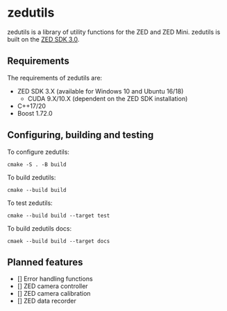 # zedutils
zedutils is a library of utility functions for the ZED and ZED Mini. zedutils is built on the [ZED SDK 3.0](https://www.stereolabs.com/docs/api/).

## Requirements
The requirements of zedutils are:
- ZED SDK 3.X (available for Windows 10 and Ubuntu 16/18)
  - CUDA 9.X/10.X (dependent on the ZED SDK installation)
- C++17/20
- Boost 1.72.0

## Configuring, building and testing
To configure zedutils:
```
cmake -S . -B build
```
To build zedutils:
```
cmake --build build
```
To test zedutils:
```
cmake --build build --target test
```
To build zedutils docs:
```
cmaek --build build --target docs
```

## Planned features
- [] Error handling functions
- [] ZED camera controller
- [] ZED camera calibration
- [] ZED data recorder
